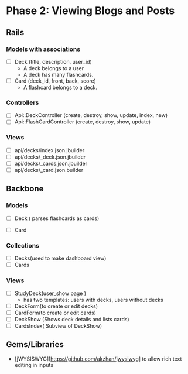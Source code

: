 # Phase 2: Viewing Blogs and Posts

## Rails
### Models with associations
- [ ] Deck (title, description, user_id)
   * A deck belongs to a user
   * A deck has many flashcards.
- [ ] Card (deck_id, front, back, score)
  * A flashcard belongs to a deck.
    

### Controllers
- [ ] Api::DeckController (create, destroy, show, update, index, new)
- [ ] Api::FlashCardController (create, destroy, show, update)

### Views
- [ ] api/decks/index.json.jbuilder
- [ ] api/decks/\_deck.json.jbuilder
- [ ] api/decks/\_cards.json.jbuilder
- [ ] api/decks/\_card.json.builder

## Backbone
### Models
- [ ] Deck ( parses flashcards as cards)
- [ ] Card


### Collections
- [ ] Decks(used to make dashboard view)
- [ ] Cards

### Views
- [ ] StudyDeck(user_show page )
  * has two templates: users with decks, users without decks
- [ ] DeckForm(to create or edit decks)
- [ ] CardForm(to create or edit cards)
- [ ] DeckShow (Shows deck details and lists cards)
- [ ] CardsIndex( Subview of DeckShow)

## Gems/Libraries
* [jWYSISWYG][https://github.com/akzhan/jwysiwyg] to allow rich text editing in inputs 